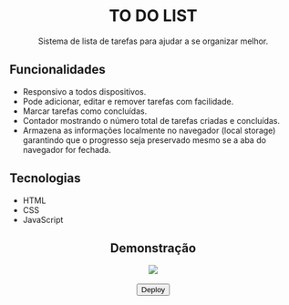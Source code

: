 <div align="center">
  <h1>TO DO LIST</h1>
  <p>Sistema de lista de tarefas para ajudar a se organizar melhor.
  </p>
</div>

## Funcionalidades
- Responsivo a todos dispositivos.
- Pode adicionar, editar e remover tarefas com facilidade.
- Marcar tarefas como concluídas.
- Contador mostrando o número total de tarefas criadas e concluídas.
- Armazena as informações localmente no navegador (local storage) garantindo que o progresso seja preservado mesmo se a aba do navegador for fechada.

## Tecnologias
- HTML  
- CSS  
- JavaScript

<div align="center">
  <h2>Demonstração</h2>
  <img src="https://github.com/user-attachments/assets/ab23a6c1-789d-4727-b946-c4884f277e54">
</div>

<div align="center">
  <a href="https://wangeloow.github.io/to-do-list/"><br>
    <button>Deploy</button>
  </a>
</div>
